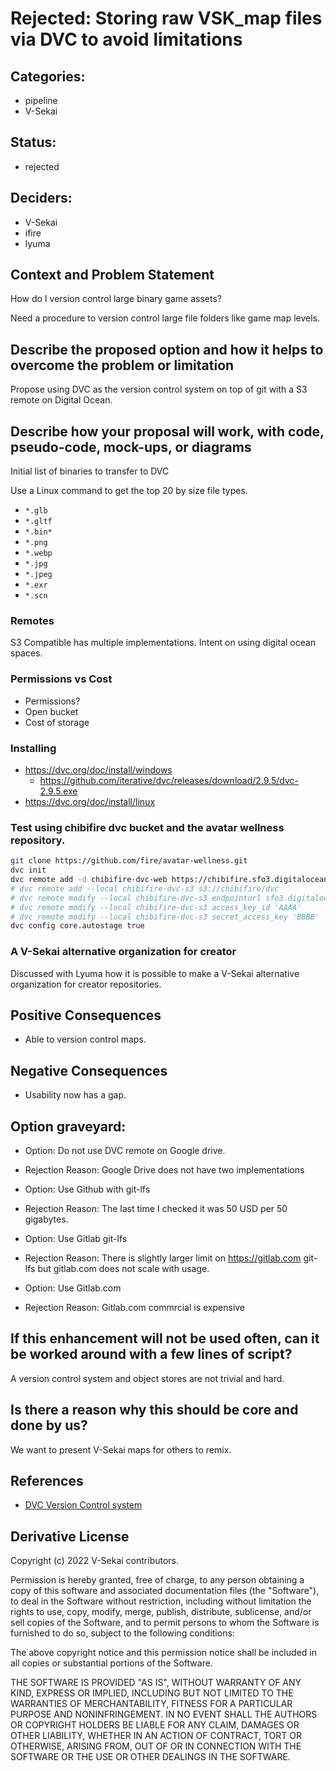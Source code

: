 # Rejected: Storing raw VSK_map files via DVC to avoid limitations

## Categories:

- pipeline
- V-Sekai

## Status:

- rejected <!-- draft | rejected | accepted | deprecated | superseded by -->

## Deciders:

- V-Sekai
- ifire
- lyuma

## Context and Problem Statement

How do I version control large binary game assets?

Need a procedure to version control large file folders like game map levels.

## Describe the proposed option and how it helps to overcome the problem or limitation

Propose using DVC as the version control system on top of git with a S3 remote on Digital Ocean.

## Describe how your proposal will work, with code, pseudo-code, mock-ups, or diagrams

Initial list of binaries to transfer to DVC

Use a Linux command to get the top 20 by size file types.

- `*.glb`
- `*.gltf`
- `*.bin*`
- `*.png`
- `*.webp`
- `*.jpg`
- `*.jpeg`
- `*.exr`
- `*.scn`

### Remotes

S3 Compatible has multiple implementations. Intent on using digital ocean spaces.

### Permissions vs Cost

- Permissions?
- Open bucket
- Cost of storage

### Installing

- https://dvc.org/doc/install/windows
  - https://github.com/iterative/dvc/releases/download/2.9.5/dvc-2.9.5.exe
- https://dvc.org/doc/install/linux

### Test using chibifire dvc bucket and the avatar wellness repository.

```bash
git clone https://github.com/fire/avatar-wellness.git
dvc init
dvc remote add -d chibifire-dvc-web https://chibifire.sfo3.digitaloceanspaces.com/dvc/
# dvc remote add --local chibifire-dvc-s3 s3://chibifire/dvc
# dvc remote modify --local chibifire-dvc-s3 endpointurl sfo3.digitaloceanspaces.com
# dvc remote modify --local chibifire-dvc-s3 access_key_id 'AAAA'
# dvc remote modify --local chibifire-dvc-s3 secret_access_key 'BBBB'
dvc config core.autostage true
```

### A V-Sekai alternative organization for creator

Discussed with Lyuma how it is possible to make a V-Sekai alternative organization for creator repositories.

## Positive Consequences <!-- optional -->

- Able to version control maps.

## Negative Consequences <!-- optional -->

- Usability now has a gap.

## Option graveyard: <!-- same as above -->

- Option: Do not use DVC remote on Google drive.
- Rejection Reason: Google Drive does not have two implementations

- Option: Use Github with git-lfs
- Rejection Reason: The last time I checked it was 50 USD per 50 gigabytes.

- Option: Use Gitlab git-lfs
- Rejection Reason: There is slightly larger limit on https://gitlab.com git-lfs but gitlab.com does not scale with usage.

- Option: Use Gitlab.com
- Rejection Reason: Gitlab.com commrcial is expensive

## If this enhancement will not be used often, can it be worked around with a few lines of script?

A version control system and object stores are not trivial and hard.

## Is there a reason why this should be core and done by us?

We want to present V-Sekai maps for others to remix.

## References <!-- optional and numbers of links can vary -->

- [DVC Version Control system](https://dvc.org/) <!-- example: Refined by [xxx](yyyymmdd-xxx.md) -->

## Derivative License

Copyright (c) 2022 V-Sekai contributors.

Permission is hereby granted, free of charge, to any person obtaining a copy
of this software and associated documentation files (the "Software"), to deal
in the Software without restriction, including without limitation the rights
to use, copy, modify, merge, publish, distribute, sublicense, and/or sell
copies of the Software, and to permit persons to whom the Software is
furnished to do so, subject to the following conditions:

The above copyright notice and this permission notice shall be included in all
copies or substantial portions of the Software.

THE SOFTWARE IS PROVIDED "AS IS", WITHOUT WARRANTY OF ANY KIND, EXPRESS OR
IMPLIED, INCLUDING BUT NOT LIMITED TO THE WARRANTIES OF MERCHANTABILITY,
FITNESS FOR A PARTICULAR PURPOSE AND NONINFRINGEMENT. IN NO EVENT SHALL THE
AUTHORS OR COPYRIGHT HOLDERS BE LIABLE FOR ANY CLAIM, DAMAGES OR OTHER
LIABILITY, WHETHER IN AN ACTION OF CONTRACT, TORT OR OTHERWISE, ARISING FROM,
OUT OF OR IN CONNECTION WITH THE SOFTWARE OR THE USE OR OTHER DEALINGS IN THE
SOFTWARE.
